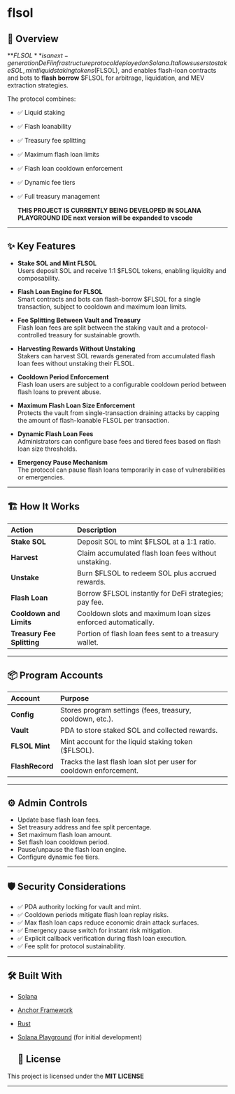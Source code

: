 # flsol

## 📖 Overview

**$FLSOL** is a next-generation DeFi infrastructure protocol deployed on Solana.  
It allows users to stake SOL, mint liquid staking tokens ($FLSOL), and enables flash-loan contracts and bots to **flash borrow** $FLSOL for arbitrage, liquidation, and MEV extraction strategies.

The protocol combines:
- ✅ Liquid staking
- ✅ Flash loanability
- ✅ Treasury fee splitting
- ✅ Maximum flash loan limits
- ✅ Flash loan cooldown enforcement
- ✅ Dynamic fee tiers
- ✅ Full treasury management

  **THIS PROJECT IS CURRENTLY BEING DEVELOPED IN SOLANA PLAYGROUND IDE next version will be expanded to vscode**

---

## ✨ Key Features

- **Stake SOL and Mint FLSOL**  
  Users deposit SOL and receive 1:1 $FLSOL tokens, enabling liquidity and composability.

- **Flash Loan Engine for FLSOL**  
  Smart contracts and bots can flash-borrow $FLSOL for a single transaction, subject to cooldown and maximum loan limits.

- **Fee Splitting Between Vault and Treasury**  
  Flash loan fees are split between the staking vault and a protocol-controlled treasury for sustainable growth.

- **Harvesting Rewards Without Unstaking**  
  Stakers can harvest SOL rewards generated from accumulated flash loan fees without unstaking their FLSOL.

- **Cooldown Period Enforcement**  
  Flash loan users are subject to a configurable cooldown period between flash loans to prevent abuse.

- **Maximum Flash Loan Size Enforcement**  
  Protects the vault from single-transaction draining attacks by capping the amount of flash-loanable FLSOL per transaction.

- **Dynamic Flash Loan Fees**  
  Administrators can configure base fees and tiered fees based on flash loan size thresholds.

- **Emergency Pause Mechanism**  
  The protocol can pause flash loans temporarily in case of vulnerabilities or emergencies.

---

## 🏗 How It Works

| Action                  | Description |
|:-------------------------|:------------|
| **Stake SOL**             | Deposit SOL to mint $FLSOL at a 1:1 ratio. |
| **Harvest**              | Claim accumulated flash loan fees without unstaking. |
| **Unstake**               | Burn $FLSOL to redeem SOL plus accrued rewards. |
| **Flash Loan**            | Borrow $FLSOL instantly for DeFi strategies; pay fee. |
| **Cooldown and Limits**   | Cooldown slots and maximum loan sizes enforced automatically. |
| **Treasury Fee Splitting**| Portion of flash loan fees sent to a treasury wallet. |

---


## 📦 Program Accounts

| Account | Purpose |
|:--------|:--------|
| **Config** | Stores program settings (fees, treasury, cooldown, etc.). |
| **Vault** | PDA to store staked SOL and collected rewards. |
| **FLSOL Mint** | Mint account for the liquid staking token ($FLSOL). |
| **FlashRecord** | Tracks the last flash loan slot per user for cooldown enforcement. |

---

## ⚙️ Admin Controls

- Update base flash loan fees.
- Set treasury address and fee split percentage.
- Set maximum flash loan amount.
- Set flash loan cooldown period.
- Pause/unpause the flash loan engine.
- Configure dynamic fee tiers.

---

## 🛡 Security Considerations

- ✅ PDA authority locking for vault and mint.
- ✅ Cooldown periods mitigate flash loan replay risks.
- ✅ Max flash loan caps reduce economic drain attack surfaces.
- ✅ Emergency pause switch for instant risk mitigation.
- ✅ Explicit callback verification during flash loan execution.
- ✅ Fee split for protocol sustainability.

---

## 🛠 Built With

- [Solana](https://solana.com/)
- [Anchor Framework](https://book.anchor-lang.com/)
- [Rust](https://www.rust-lang.org/)
- [Solana Playground](https://beta.solpg.io/) (for initial development)

  ## 📄 License
This project is licensed under the **MIT LICENSE**

---

